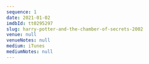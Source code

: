 ```yaml
---
sequence: 1
date: 2021-01-02
imdbId: tt0295297
slug: harry-potter-and-the-chamber-of-secrets-2002
venue: null
venueNotes: null
medium: iTunes
mediumNotes: null
---
```


